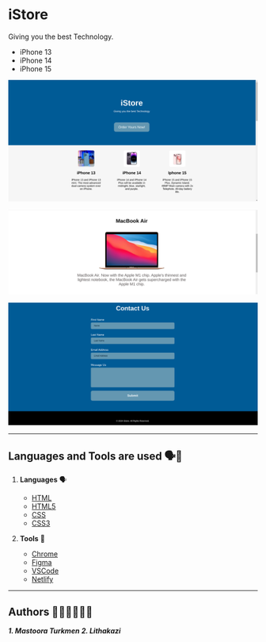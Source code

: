 # iStore

Giving you the best Technology. 

+ iPhone 13
+ iPhone 14
+ iPhone 15

![Screenshot](./screenshot/image.png)

![Screenshot](./screenshot/image-1.png)

![Screenshot](./screenshot/image-2.png)


------

## Languages and Tools are used 🗣️🔧

1. **Languages** 🗣️

    + [HTML](https://github.com/topics/html)
    + [HTML5](https://github.com/topics/html5)
    + [CSS](https://github.com/topics/css)
    + [CSS3](https://github.com/topics/css3)


2. **Tools** 🔧

    + [Chrome](https://github.com/topics/chrome)
    + [Figma](https://github.com/topics/figma)
    + [VSCode](https://github.com/topics/vscode)
    + [Netlify](https://github.com/topics/netlify)



------



## Authors 👩🏻‍💻👩🏻‍💻

***1. Mastoora Turkmen***
***2. Lithakazi***
